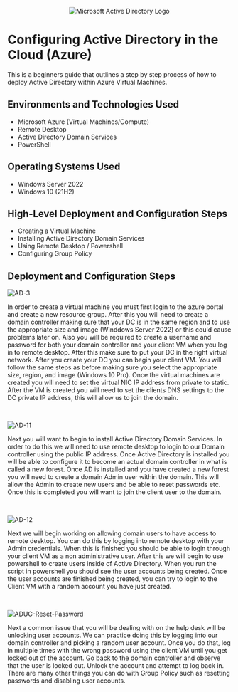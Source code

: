 <p align="center">
<img src="https://i.imgur.com/pU5A58S.png" alt="Microsoft Active Directory Logo"/>
</p>

<h1>Configuring Active Directory in the Cloud (Azure)</h1>
This is a beginners guide that outlines a step by step process of how to deploy Active Directory within Azure Virtual Machines.<br />



<h2>Environments and Technologies Used</h2>

- Microsoft Azure (Virtual Machines/Compute)
- Remote Desktop
- Active Directory Domain Services
- PowerShell

<h2>Operating Systems Used </h2>

- Windows Server 2022
- Windows 10 (21H2)

<h2>High-Level Deployment and Configuration Steps</h2>

- Creating a Virtual Machine
- Installing Active Directory Domain Services
- Using Remote Desktop / Powershell
- Configuring Group Policy

<h2>Deployment and Configuration Steps</h2>

![AD-3](https://github.com/user-attachments/assets/a0d9fd90-d678-4180-8f29-79366b0cc2d2)



<p>
</p>
<p>
In order to create a virtual machine you must first login to the azure portal and create a new resource group. After this you will need to create a domain controller making sure that your DC is in the same region and to use the appropriate size and image (Winddows Server 2022) or this could cause problems later on. Also you will be required to create a username and password for both your domain controller and your client VM when you log in to remote desktop. After this make sure to put your DC in the right virtual network. After you create your DC you can begin your client VM. You will follow the same steps as before making sure you select the appropriate size, region, and image (Windows 10 Pro). Once the virtual machines are created you will need to set the virtual NIC IP address from private to static. After the VM is created you will need to set the clients DNS settings to the DC private IP address, this will allow us to join the domain. 
</p>
<br />

![AD-11](https://github.com/user-attachments/assets/20852714-0de9-4760-9582-e277c54c104a)


</p>
<p>
Next you will want to begin to install Active Directory Domain Services. In order to do this we will need to use remote desktop to login to our Domain controller using the public IP address. Once Active Directory is installed you will be able to configure it to become an actual domain controller in what is called a new forest. Once AD is installed and you have created a new forest you will need to create a domain Admin user within the domain. This will allow the Admin to create new users and be able to reset passwords etc. Once this is completed you will want to join the client user to the domain. 
</p>
<br />

![AD-12](https://github.com/user-attachments/assets/896e9258-ce8e-45b2-a206-76a8f911d4de)


<p>

</p>
<p>
Next we will begin working on allowing domain users to have access to remote desktop. You can do this by logging into remote desktop with your Admin credentials. When this is finished you should be able to login through your client VM as a non administrative user. After this we will begin to use powershell to create users inside of Active Directory. When you run the script in powershell you should see the user accounts being created. Once the user accounts are finished being created, you can try to login to the Client VM with a random account you have just created.
</p>
<br />

<p>

![ADUC-Reset-Password](https://github.com/user-attachments/assets/0f4101e1-5e0e-419d-99ae-de02a9444b45)



</p>
<p>
Next a common issue that you will be dealing with on the help desk will be unlocking user accounts. We can practice doing this by logging into our domain controller and picking a random user account. Once you do that, log in multiple times with the wrong password using the client VM until you get locked out of the account. Go back to the domain controller and observe that the user is locked out. Unlock the account and attempt to log back in. There are many other things you can do with Group Policy such as resetting passwords and disabling user accounts.
